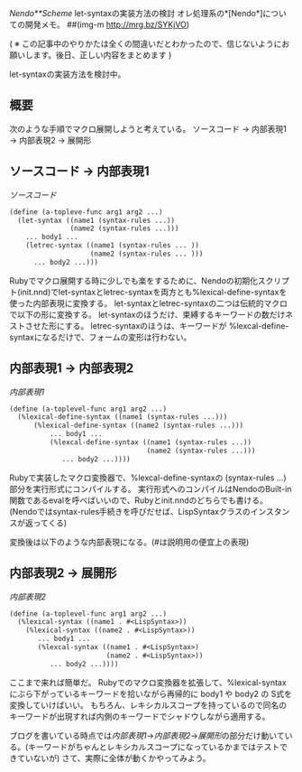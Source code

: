 *Nendo**Scheme* let-syntaxの実装方法の検討
オレ処理系の*[Nendo*]についての開発メモ。
 ##(img-m http://mrg.bz/SYKjVO)

( ※ この記事中のやりかたは全くの間違いだとわかったので、信じないようにお願いします。後日、正しい内容をまとめます )

let-syntaxの実装方法を検討中。

## 概要
次のような手順でマクロ展開しようと考えている。
 ソースコード → 内部表現1  → 内部表現2  → 展開形

## ソースコード → 内部表現1
*ソースコード*
```lisp
(define (a-topleve-func arg1 arg2 ...)
  (let-syntax ((name1 (syntax-rules ...))
               (name2 (syntax-rules ...)))
    ... body1 ...
    (letrec-syntax ((name1 (syntax-rules ... ))
                    (name2 (syntax-rules ... )))
      ... body2 ...)))
```
Rubyでマクロ展開する時に少しでも楽をするために、Nendoの初期化スクリプト(init.nnd)でlet-syntaxとletrec-syntaxを両方とも%lexical-define-syntaxを使った内部表現に変換する。
let-syntaxとletrec-syntaxの二つは伝統的マクロで以下の形に変換する。
let-syntaxのほうだけ、束縛するキーワードの数だけネストさせた形にする。
letrec-syntaxのほうは、キーワードが %lexcal-define-syntaxになるだけで、フォームの変形は行わない。

## 内部表現1 → 内部表現2
*内部表現1*
```lisp
(define (a-toplevel-func arg1 arg2 ...)
  (%lexical-define-syntax ((name1 (syntax-rules ...)))
      (%lexical-define-syntax ((name2 (syntax-rules ...)))
          ... body1 ...
          (%lexcal-define-syntax ((name1 (syntax-rules ...))
                                  (name2 (syntax-rules ...)))
             ... body2 ...))))
```
Rubyで実装したマクロ変換器で、%lexcal-define-syntaxの (syntax-rules ...)部分を実行形式にコンパイルする。
実行形式へのコンパイルはNendoのBuilt-in関数であるevalを呼べばいいので、Rubyとinit.nndのどちらでも書ける。
(Nendoではsyntax-rules手続きを呼びだせば、LispSyntaxクラスのインスタンスが返ってくる)

変換後は以下のような内部表現になる。(#<LispSyntax>は説明用の便宜上の表現)

## 内部表現2 → 展開形
*内部表現2*
```lisp
(define (a-toplevel-func arg1 arg2 ...)
  (%lexical-syntax ((name1 . #<LispSyntax>))
    (%lexical-syntax ((name2 . #<LispSyntax>))
       ... body1 ...
       (%lexcal-syntax ((name1 . #<LispSyntax>)
                        (name2 . #<LispSyntax>))
          ... body2 ...))))
```
ここまで来れば簡単だ。
Rubyでのマクロ変換器を拡張して、%lexical-syntaxにぶら下がっているキーワードを拾いながら再帰的に body1 や body2 の S式を変換していけばいい。
もちろん、レキシカルスコープを持っているので同名のキーワードが出現すれば内側のキーワードでシャドウしながら適用する。

ブログを書いている時点では*内部表現1*→*内部表現2*→*展開形*の部分だけ動いている。(キーワードがちゃんとレキシカルスコープになっているかまではテストできていないが)
さて、実際に全体が動くかやってみよう。
